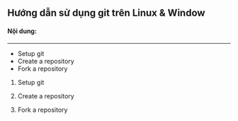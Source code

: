 ## Hướng dẫn sử dụng git trên Linux & Window ##

#### Nội dung: ####
___

* Setup git
* Create a repository
* Fork a repository

1. Setup git







2. Create a repository










3. Fork a repository
